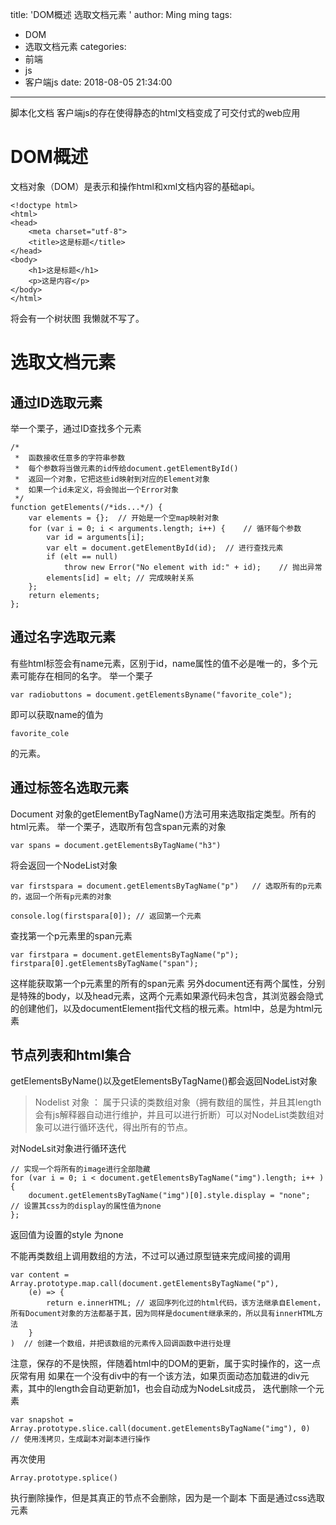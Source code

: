 title: 'DOM概述 选取文档元素  '
author: Ming ming
tags:
  - DOM
  - 选取文档元素
categories:
  - 前端
  - js
  - 客户端js
date: 2018-08-05 21:34:00
---
脚本化文档
客户端js的存在使得静态的html文档变成了可交付式的web应用
# DOM概述
文档对象（DOM）是表示和操作html和xml文档内容的基础api。
```
<!doctype html>
<html>
<head>
	<meta charset="utf-8">
	<title>这是标题</title>
</head>
<body>
	<h1>这是标题</h1>
	<p>这是内容</p>
</body>
</html>
```
将会有一个树状图
我懒就不写了。
# 选取文档元素
## 通过ID选取元素
举一个栗子，通过ID查找多个元素
```
/*
 *	函数接收任意多的字符串参数
 *	每个参数将当做元素的id传给document.getElementById()
 *	返回一个对象，它把这些id映射到对应的Element对象
 *	如果一个id未定义，将会抛出一个Error对象
 */
function getElements(/*ids...*/) {
	var elements = {};	// 开始是一个空map映射对象
	for (var i = 0; i < arguments.length; i++) {	// 循环每个参数
		var id = arguments[i];
		var elt = document.getElementById(id);	// 进行查找元素
		if (elt == null)
			throw new Error("No element with id:" + id);	// 抛出异常
		elements[id] = elt;	// 完成映射关系
	};
	return elements;
};
```
## 通过名字选取元素
有些html标签会有name元素，区别于id，name属性的值不必是唯一的，多个元素可能存在相同的名字。
举一个栗子
```
var radiobuttons = document.getElementsByname("favorite_cole");

```
即可以获取name的值为
```
favorite_cole
```
的元素。
## 通过标签名选取元素
Document 对象的getElementByTagName()方法可用来选取指定类型。所有的html元素。
举一个栗子，选取所有包含span元素的对象
```
var spans = document.getElementsByTagName("h3")
```
将会返回一个NodeList对象
```
var firstspara = document.getElementsByTagName("p")   // 选取所有的p元素的，返回一个所有p元素的对象

console.log(firstspara[0]); // 返回第一个元素
```

查找第一个p元素里的span元素
```
var firstpara = document.getElementsByTagName("p");
firstpara[0].getElementsByTagName("span");
```
这样能获取第一个p元素里的所有的span元素
另外document还有两个属性，分别是特殊的body，以及head元素，这两个元素如果源代码未包含，其浏览器会隐式的创建他们，以及documentElement指代文档的根元素。html中，总是为html元素

## 节点列表和html集合
getElementsByName()以及getElementsByTagName()都会返回NodeList对象
> Nodelist 对象 ： 属于只读的类数组对象（拥有数组的属性，并且其length会有js解释器自动进行维护，并且可以进行折断）可以对NodeList类数组对象可以进行循环迭代，得出所有的节点。

对NodeLsit对象进行循环迭代
```
// 实现一个将所有的image进行全部隐藏
for (var i = 0; i < document.getElementsByTagName("img").length; i++ ) {
	document.getElementsByTagName("img")[0].style.display = "none";		// 设置其css为的display的属性值为none
};

```
返回值为设置的style 为none

不能再类数组上调用数组的方法，不过可以通过原型链来完成间接的调用
```
var content = Array.prototype.map.call(document.getElementsByTagName("p"),
	(e) => {
		return e.innerHTML;	// 返回序列化过的html代码，该方法继承自Element，所有Document对象的方法都基于其，因为同样是document继承来的，所以具有innerHTML方法
	}
)  // 创建一个数组，并把该数组的元素传入回调函数中进行处理
```
注意，保存的不是快照，伴随着html中的DOM的更新，属于实时操作的，这一点灰常有用
如果在一个没有div中的有一个该方法，如果页面动态加载进的div元素，其中的length会自动更新加1，也会自动成为NodeLsit成员，
迭代删除一个元素
```
var snapshot = Array.prototype.slice.call(document.getElementsByTagName("img"), 0)	// 使用浅拷贝，生成副本对副本进行操作
```
再次使用
```
Array.prototype.splice()
```
执行删除操作，但是其真正的节点不会删除，因为是一个副本
下面是通过css选取元素
